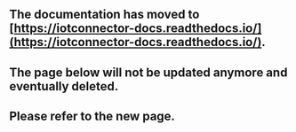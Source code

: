 ## The documentation has moved to [https://iotconnector-docs.readthedocs.io/](https://iotconnector-docs.readthedocs.io/).

## The page below will not be updated anymore and eventually deleted.

## Please refer to the new page.
